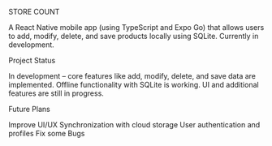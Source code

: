 STORE COUNT

A React Native mobile app (using TypeScript and Expo Go) that allows users to add, modify, delete, and save products locally using SQLite. Currently in development.

Project Status

In development – core features like add, modify, delete, and save data are implemented.
Offline functionality with SQLite is working.
UI and additional features are still in progress.

Future Plans

Improve UI/UX
Synchronization with cloud storage
User authentication and profiles
Fix some Bugs

